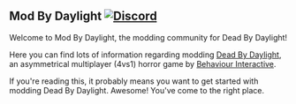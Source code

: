 ## Mod By Daylight [![Discord](https://discordapp.com/api/guilds/797070950507872256/widget.png?style=shield)](https://discord.gg/xkbgW3aCRJ)

Welcome to Mod By Daylight, the modding community for Dead By Daylight!

Here you can find lots of information regarding modding [Dead By Daylight](https://deadbydaylight.com/), an asymmetrical multiplayer (4vs1) horror game by [Behaviour Interactive](https://www.bhvr.com/).

If you're reading this, it probably means you want to get started with modding Dead By Daylight. Awesome! You've come to the right place.
